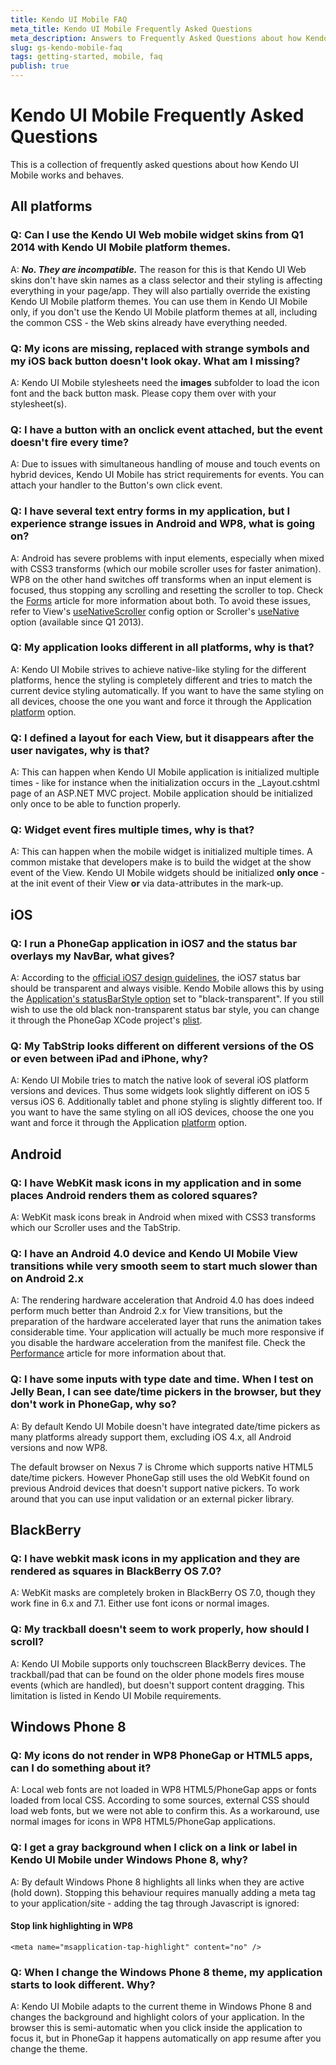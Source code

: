 ```yaml
---
title: Kendo UI Mobile FAQ
meta_title: Kendo UI Mobile Frequently Asked Questions
meta_description: Answers to Frequently Asked Questions about how Kendo UI Mobile works and behaves
slug: gs-kendo-mobile-faq
tags: getting-started, mobile, faq
publish: true
---
```


# Kendo UI Mobile Frequently Asked Questions

This is a collection of frequently asked questions about how Kendo UI Mobile works and behaves.

## All platforms

### Q: Can I use the Kendo UI Web mobile widget skins from Q1 2014 with Kendo UI Mobile platform themes.

A: _**No. They are incompatible.**_ The reason for this is that Kendo UI Web skins don't have skin names as a class selector and their styling is affecting everything in your page/app. They will also partially
override the existing Kendo UI Mobile platform themes. You can use them in Kendo UI Mobile only, if you don't use the Kendo UI Mobile platform themes at all, including the common CSS -
the Web skins already have everything needed.

### Q: My icons are missing, replaced with strange symbols and my iOS back button doesn't look okay. What am I missing?

A: Kendo UI Mobile stylesheets need the **images** subfolder to load the icon font and the back button mask. Please copy them over with your stylesheet(s).

### Q: I have a button with an onclick event attached, but the event doesn't fire every time?

A: Due to issues with simultaneous handling of mouse and touch events on hybrid devices, Kendo UI Mobile has strict requirements for events.
You can attach your handler to the Button's own click event.

### Q: I have several text entry forms in my application, but I experience strange issues in Android and WP8, what is going on?

A: Android has severe problems with input elements, especially when mixed with CSS3 transforms (which our mobile scroller uses for faster animation).
WP8 on the other hand switches off transforms when an input element is focused, thus stopping any scrolling and resetting the scroller to top.
Check the [Forms](./mobile/forms) article for more information about both. To avoid these issues, refer to View's [useNativeScroller](../api/mobile/view#configuration-useNativeScrolling)
config option or Scroller's [useNative](../api/mobile/scroller#configuration-useNative) option (available since Q1 2013).

### Q: My application looks different in all platforms, why is that?

A: Kendo UI Mobile strives to achieve native-like styling for the different platforms, hence the styling is completely different and tries to match the current device
styling automatically. If you want to have the same styling on all devices, choose the one you want and force it
through the Application [platform](./mobile/application#force-ios-5-look) option.

### Q: I defined a layout for each View, but it disappears after the user navigates, why is that?

A: This can happen when Kendo UI Mobile application is initialized multiple times - like for instance when the initialization occurs
in the _Layout.cshtml page of an ASP.NET MVC project. Mobile application should be initialized only once to be able to function properly.

### Q: Widget event fires multiple times, why is that?

A: This can happen when the mobile widget is initialized multiple times. A common mistake that developers make is to build the widget at the show event of the View. Kendo UI Mobile widgets should be initialized **only once** - at the init event of their View **or** via data-attributes in the mark-up.

## iOS

### Q: I run a PhoneGap application in iOS7 and the status bar overlays my NavBar, what gives?

A: According to the [official iOS7 design guidelines](https://developer.apple.com/library/ios/documentation/UserExperience/Conceptual/MobileHIG/Bars.html#//apple_ref/doc/uid/TP40006556-CH12-SW1),
the iOS7 status bar should be transparent and always visible. Kendo Mobile allows this by using the [Application's statusBarStyle option](/kendo-ui/getting-started/mobile/application#seamless-status-bar-in-ios7)
set to "black-transparent". If you still wish to use the old black non-transparent status bar style, you can change it through the PhoneGap XCode project's [plist](http://stackoverflow.com/a/4053237/258445).

### Q: My TabStrip looks different on different versions of the OS or even between iPad and iPhone, why?

A: Kendo UI Mobile tries to match the native look of several iOS platform versions and devices. Thus some widgets look slightly different on iOS 5 versus iOS 6.
Additionally tablet and phone styling is slightly different too. If you want to have the same styling on all iOS devices, choose the one you want and force it
through the Application [platform](./mobile/application#force-ios-5-look) option.

## Android

### Q: I have WebKit mask icons in my application and in some places Android renders them as colored squares?

A: WebKit mask icons break in Android when mixed with CSS3 transforms which our Scroller uses and the TabStrip.

### Q: I have an Android 4.0 device and Kendo UI Mobile View transitions while very smooth seem to start much slower than on Android 2.x

A: The rendering hardware acceleration that Android 4.0 has does indeed perform much better than Android 2.x for View transitions, but the preparation of the hardware accelerated
layer that runs the animation takes considerable time. Your application will actually be much more responsive if you disable the hardware acceleration from the manifest file.
Check the [Performance](./mobile/performance) article for more information about that.

### Q: I have some inputs with type date and time. When I test on Jelly Bean, I can see date/time pickers in the browser, but they don't work in PhoneGap, why so?

A: By default Kendo UI Mobile doesn't have integrated date/time pickers as many platforms already support them, excluding iOS 4.x, all Android versions and now WP8.

The default browser on Nexus 7 is Chrome which supports native HTML5 date/time pickers. However PhoneGap still uses the old WebKit found on previous Android devices that
doesn't support native pickers. To work around that you can use input validation or an external picker library.

## BlackBerry

### Q: I have webkit mask icons in my application and they are rendered as squares in BlackBerry OS 7.0?

A: WebKit masks are completely broken in BlackBerry OS 7.0, though they work fine in 6.x and 7.1. Either use font icons or normal images.

### Q: My trackball doesn't seem to work properly, how should I scroll?

A: Kendo UI Mobile supports only touchscreen BlackBerry devices. The trackball/pad that can be found on the older phone models fires mouse events (which are handled), but
doesn't support content dragging. This limitation is listed in Kendo UI Mobile requirements.

## Windows Phone 8

### Q: My icons do not render in WP8 PhoneGap or HTML5 apps, can I do something about it?

A: Local web fonts are not loaded in WP8 HTML5/PhoneGap apps or fonts loaded from local CSS. According to some sources,
external CSS should load web fonts, but we were not able to confirm this. As a workaround, use normal images for icons in WP8 HTML5/PhoneGap applications.

### Q: I get a gray background when I click on a link or label in Kendo UI Mobile under Windows Phone 8, why?

A: By default Windows Phone 8 highlights all links when they are active (hold down). Stopping this behaviour requires manually adding a meta tag to your application/site -
adding the tag through Javascript is ignored:

#### Stop link highlighting in WP8

    <meta name="msapplication-tap-highlight" content="no" />

### Q: When I change the Windows Phone 8 theme, my application starts to look different. Why?

A: Kendo UI Mobile adapts to the current theme in Windows Phone 8 and changes the background and highlight colors of your application. In the browser this is
semi-automatic when you click inside the application to focus it, but in PhoneGap it happens automatically on app resume after you change the theme.
